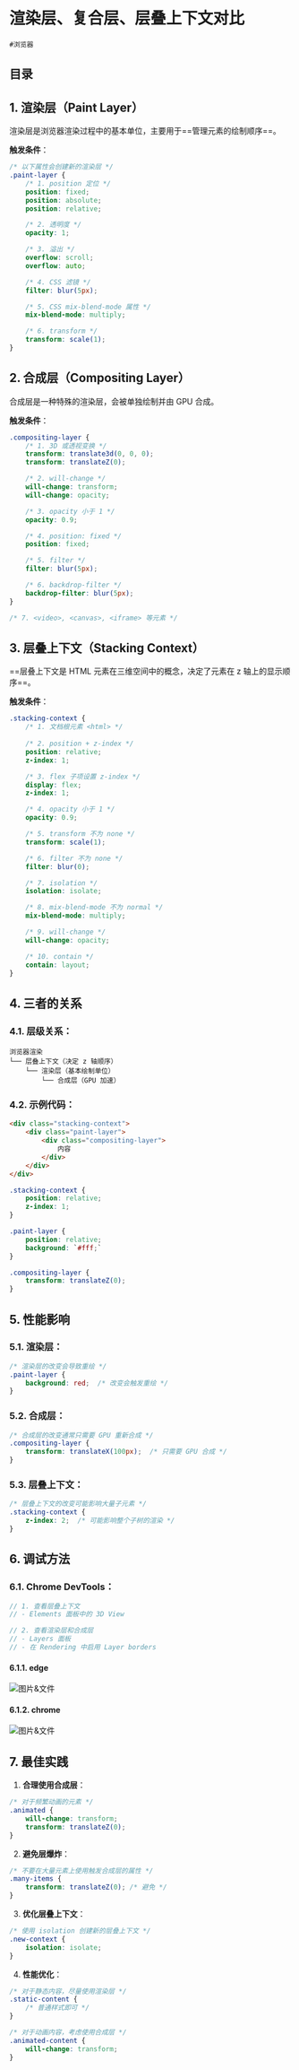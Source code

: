
# 渲染层、复合层、层叠上下文对比

`#浏览器` 


## 目录
<!-- toc -->
 ## 1. 渲染层（Paint Layer） 

渲染层是浏览器渲染过程中的基本单位，主要用于==管理元素的绘制顺序==。

**触发条件**：

```css
/* 以下属性会创建新的渲染层 */
.paint-layer {
    /* 1. position 定位 */
    position: fixed;
    position: absolute;
    position: relative;

    /* 2. 透明度 */
    opacity: 1;

    /* 3. 溢出 */
    overflow: scroll;
    overflow: auto;

    /* 4. CSS 滤镜 */
    filter: blur(5px);

    /* 5. CSS mix-blend-mode 属性 */
    mix-blend-mode: multiply;

    /* 6. transform */
    transform: scale(1);
}
```

## 2. 合成层（Compositing Layer）

合成层是一种特殊的渲染层，会被单独绘制并由 GPU 合成。

**触发条件**：

```css hl:10
.compositing-layer {
    /* 1. 3D 或透视变换 */
    transform: translate3d(0, 0, 0);
    transform: translateZ(0);

    /* 2. will-change */
    will-change: transform;
    will-change: opacity;

    /* 3. opacity 小于 1 */
    opacity: 0.9;

    /* 4. position: fixed */
    position: fixed;

    /* 5. filter */
    filter: blur(5px);

    /* 6. backdrop-filter */
    backdrop-filter: blur(5px);
}

/* 7. <video>, <canvas>, <iframe> 等元素 */
```

## 3. 层叠上下文（Stacking Context）

==层叠上下文是 HTML 元素在三维空间中的概念，决定了元素在 z 轴上的显示顺序==。

**触发条件**：

```css
.stacking-context {
    /* 1. 文档根元素 <html> */
    
    /* 2. position + z-index */
    position: relative;
    z-index: 1;

    /* 3. flex 子项设置 z-index */
    display: flex;
    z-index: 1;

    /* 4. opacity 小于 1 */
    opacity: 0.9;

    /* 5. transform 不为 none */
    transform: scale(1);

    /* 6. filter 不为 none */
    filter: blur(0);

    /* 7. isolation */
    isolation: isolate;

    /* 8. mix-blend-mode 不为 normal */
    mix-blend-mode: multiply;

    /* 9. will-change */
    will-change: opacity;

    /* 10. contain */
    contain: layout;
}
```

## 4. 三者的关系

### 4.1. **层级关系**：

```
浏览器渲染
└── 层叠上下文（决定 z 轴顺序）
    └── 渲染层（基本绘制单位）
        └── 合成层（GPU 加速）
```

### 4.2. **示例代码**：

```html
<div class="stacking-context">
    <div class="paint-layer">
        <div class="compositing-layer">
            内容
        </div>
    </div>
</div>
```

```css
.stacking-context {
    position: relative;
    z-index: 1;
}

.paint-layer {
    position: relative;
    background: `#fff;`
}

.compositing-layer {
    transform: translateZ(0);
}
```

## 5. 性能影响

### 5.1. **渲染层**：

```css
/* 渲染层的改变会导致重绘 */
.paint-layer {
    background: red;  /* 改变会触发重绘 */
}
```

### 5.2. **合成层**：

```css
/* 合成层的改变通常只需要 GPU 重新合成 */
.compositing-layer {
    transform: translateX(100px);  /* 只需要 GPU 合成 */
}
```

### 5.3. **层叠上下文**：

```css
/* 层叠上下文的改变可能影响大量子元素 */
.stacking-context {
    z-index: 2;  /* 可能影响整个子树的渲染 */
}
```

## 6. 调试方法

### 6.1. **Chrome DevTools**：

```javascript hl:2
// 1. 查看层叠上下文
// - Elements 面板中的 3D View

// 2. 查看渲染层和合成层
// - Layers 面板
// - 在 Rendering 中启用 Layer borders
```

#### 6.1.1. edge

![图片&文件](./files/20241227-1.png)

#### 6.1.2. chrome

![图片&文件](./files/20241227.png)

## 7. 最佳实践

1. **合理使用合成层**：
```css
/* 对于频繁动画的元素 */
.animated {
    will-change: transform;
    transform: translateZ(0);
}
```

2. **避免层爆炸**：
```css
/* 不要在大量元素上使用触发合成层的属性 */
.many-items {
    transform: translateZ(0); /* 避免 */
}
```

3. **优化层叠上下文**：
```css
/* 使用 isolation 创建新的层叠上下文 */
.new-context {
    isolation: isolate;
}
```

4. **性能优化**：
```css
/* 对于静态内容，尽量使用渲染层 */
.static-content {
    /* 普通样式即可 */
}

/* 对于动画内容，考虑使用合成层 */
.animated-content {
    will-change: transform;
}
```

